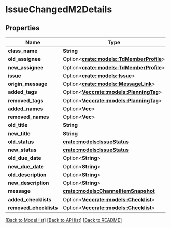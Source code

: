 # IssueChangedM2Details

## Properties

Name | Type | Description | Notes
------------ | ------------- | ------------- | -------------
**class_name** | **String** |  | 
**old_assignee** | Option<[**crate::models::TdMemberProfile**](TD_MemberProfile.md)> |  | [optional]
**new_assignee** | Option<[**crate::models::TdMemberProfile**](TD_MemberProfile.md)> |  | [optional]
**issue** | Option<[**crate::models::Issue**](Issue.md)> |  | [optional]
**origin_message** | Option<[**crate::models::MessageLink**](MessageLink.md)> |  | [optional]
**added_tags** | Option<[**Vec<crate::models::PlanningTag>**](PlanningTag.md)> |  | [optional]
**removed_tags** | Option<[**Vec<crate::models::PlanningTag>**](PlanningTag.md)> |  | [optional]
**added_names** | Option<**Vec<String>**> |  | [optional]
**removed_names** | Option<**Vec<String>**> |  | [optional]
**old_title** | **String** |  | 
**new_title** | **String** |  | 
**old_status** | [**crate::models::IssueStatus**](IssueStatus.md) |  | 
**new_status** | [**crate::models::IssueStatus**](IssueStatus.md) |  | 
**old_due_date** | Option<**String**> |  | [optional]
**new_due_date** | Option<**String**> |  | [optional]
**old_description** | Option<**String**> |  | [optional]
**new_description** | Option<**String**> |  | [optional]
**message** | [**crate::models::ChannelItemSnapshot**](ChannelItemSnapshot.md) |  | 
**added_checklists** | Option<[**Vec<crate::models::Checklist>**](Checklist.md)> |  | [optional]
**removed_checklists** | Option<[**Vec<crate::models::Checklist>**](Checklist.md)> |  | [optional]

[[Back to Model list]](../README.md#documentation-for-models) [[Back to API list]](../README.md#documentation-for-api-endpoints) [[Back to README]](../README.md)


